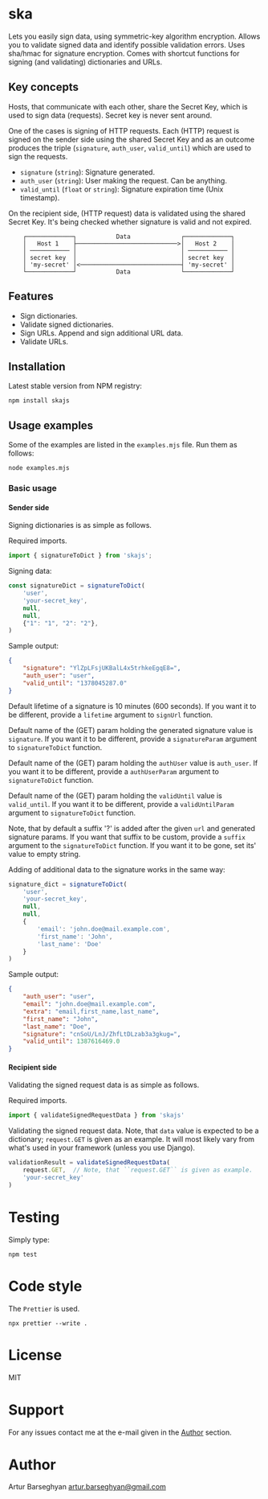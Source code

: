 # ska

Lets you easily sign data, using symmetric-key algorithm encryption. Allows
you to validate signed data and identify possible validation errors. Uses
sha/hmac for signature encryption. Comes with shortcut functions for signing (and
validating) dictionaries and URLs.

## Key concepts

Hosts, that communicate with each other, share the Secret Key, which is used
to sign data (requests). Secret key is never sent around.

One of the cases is signing of HTTP requests. Each (HTTP) request is signed
on the sender side using the shared Secret Key and as an outcome produces the
triple (``signature``, ``auth_user``, ``valid_until``) which are used to sign
the requests.

- ``signature`` (``string``): Signature generated.
- ``auth_user`` (``string``): User making the request. Can be anything.
- ``valid_until`` (``float`` or ``string``): Signature expiration time (Unix timestamp).

On the recipient side, (HTTP request) data is validated using the shared
Secret Key. It's being checked whether signature is valid and not expired.

```
    ┌─────────────┐           Data              ┌─────────────┐
    │   Host 1    ├────────────────────────────>│   Host 2    │
    │ ─────────── │                             │ ─────────── │
    │ secret key  │                             │ secret key  │
    │ 'my-secret' │<────────────────────────────┤ 'my-secret' │
    └─────────────┘           Data              └─────────────┘
```

## Features

- Sign dictionaries.
- Validate signed dictionaries.
- Sign URLs. Append and sign additional URL data.
- Validate URLs.

## Installation

Latest stable version from NPM registry:

```shell
npm install skajs
```

## Usage examples
Some of the examples are listed in the ``examples.mjs`` file. Run them as follows:

```shell
node examples.mjs
```

### Basic usage

#### Sender side

Signing dictionaries is as simple as follows.

Required imports.

```javascript
import { signatureToDict } from 'skajs';
```

Signing data:

```javascript
const signatureDict = signatureToDict(
    'user',
    'your-secret_key',
    null,
    null,
    {"1": "1", "2": "2"},
)
```

Sample output:

```json
{
    "signature": "YlZpLFsjUKBalL4x5trhkeEgqE8=",
    "auth_user": "user",
    "valid_until": "1378045287.0"
}
```

Default lifetime of a signature is 10 minutes (600 seconds). If you want it
to be different, provide a ``lifetime`` argument to ``signUrl`` function.

Default name of the (GET) param holding the generated signature value
is ``signature``. If you want it to be different, provide a ``signatureParam``
argument to ``signatureToDict`` function.

Default name of the (GET) param holding the ``authUser`` value is
``auth_user``. If you want it to be different, provide a ``authUserParam``
argument to ``signatureToDict`` function.

Default name of the (GET) param holding the ``validUntil`` value is
`valid_until`. If you want it to be different, provide a ``validUntilParam``
argument to ``signatureToDict`` function.

Note, that by default a suffix '?' is added after the given ``url`` and
generated signature params. If you want that suffix to be custom, provide a
``suffix`` argument to the ``signatureToDict`` function. If you want it to be gone,
set its' value to empty string.

Adding of additional data to the signature works in the same way:

```javascript
signature_dict = signatureToDict(
    'user',
    'your-secret_key',
    null,
    null,
    {
        'email': 'john.doe@mail.example.com',
        'first_name': 'John',
        'last_name': 'Doe'
    }
)
```

Sample output:

```json
{
    "auth_user": "user",
    "email": "john.doe@mail.example.com",
    "extra": "email,first_name,last_name",
    "first_name": "John",
    "last_name": "Doe",
    "signature": "cnSoU/LnJ/ZhfLtDLzab3a3gkug=",
    "valid_until": 1387616469.0
}
```

#### Recipient side

Validating the signed request data is as simple as follows.

Required imports.

```javascript
import { validateSignedRequestData } from 'skajs'
```

Validating the signed request data. Note, that ``data`` value is expected to
be a dictionary; ``request.GET`` is given as an example. It will most likely
vary from what's used in your framework (unless you use Django).

```javascript
validationResult = validateSignedRequestData(
    request.GET,  // Note, that ``request.GET`` is given as example.
    'your-secret_key'
)
```

Testing
=======
Simply type:

```shell
npm test
```

Code style
==========
The ``Prettier`` is used.

```shell
npx prettier --write .
```

License
=======
MIT

Support
=======
For any issues contact me at the e-mail given in the [Author](#Author) section.

Author
======
Artur Barseghyan <artur.barseghyan@gmail.com>
